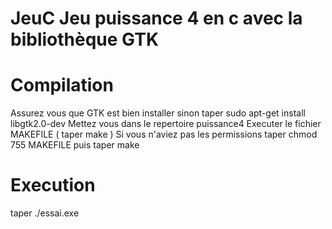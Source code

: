 # JeuC Jeu puissance 4 en c avec la bibliothèque GTK
# Compilation
Assurez vous que GTK est bien installer sinon taper sudo apt-get install libgtk2.0-dev
Mettez vous dans le repertoire puissance4
Executer le fichier MAKEFILE ( taper make )
Si vous n'aviez pas les permissions taper chmod 755 MAKEFILE puis taper make
# Execution
taper ./essai.exe
